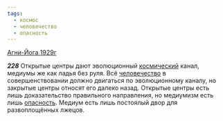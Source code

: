```yaml
---
tags:
  - космос
  - человечество
  - опасность
---
```


[Агни-Йога 1929г](/agni/1929)

___228___
Открытые центры дают эволюционный [космический](/tag/#космос) канал, медиумы же как ладья без руля. Всё [человечество](/tag/#человечество) в совершенствовании должно двигаться по эволюционному каналу, но закрытые центры относят его далеко назад. Открытые центры есть лишь доказательство правильного направления, но медиумизм есть лишь [опасность](/tag/#опасность). Медиум есть лишь постоялый двор для развоплощённых лжецов.